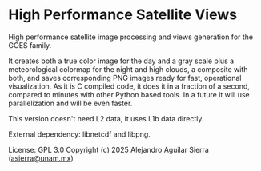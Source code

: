 # High Performance Satellite Views

High performance satellite image processing and views generation for the GOES family.

It creates both a true color image for the day and a gray scale plus a meteorological colormap for the night and high clouds, a composite with both, and saves corresponding PNG images ready for fast, operational visualization. As it is C compiled code, it does it in a fraction of a second, compared to minutes with other Python based tools. In a future it will use parallelization and will be even faster.

This version doesn't need L2 data, it uses L1b data directly.

External dependency: libnetcdf and libpng.

License: GPL 3.0 Copyright (c) 2025 Alejandro Aguilar Sierra (asierra@unam.mx)

